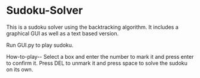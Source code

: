 # Sudoku-Solver
This is a sudoku solver using the backtracking algorithm. It includes a graphical GUI as well as a text based version.

Run GUI.py to play sudoku.

How-to-play--
Select a box and enter the number to mark it and press enter to confirm it. Press DEL to unmark it and press space to solve the sudoku on its own.
